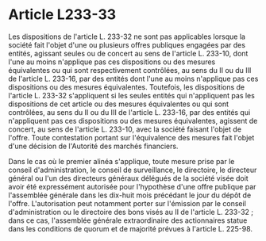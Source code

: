 # Article L233-33

Les dispositions de l'article L. 233-32 ne sont pas applicables lorsque la société fait l'objet d'une ou plusieurs offres publiques engagées par des entités, agissant seules ou de concert au sens de l'article L. 233-10, dont l'une au moins n'applique pas ces dispositions ou des mesures équivalentes ou qui sont respectivement contrôlées, au sens du II ou du III de l'article L. 233-16, par des entités dont l'une au moins n'applique pas ces dispositions ou des mesures équivalentes. Toutefois, les dispositions de l'article L. 233-32 s'appliquent si les seules entités qui n'appliquent pas les dispositions de cet article ou des mesures équivalentes ou qui sont contrôlées, au sens du II ou du III de l'article L. 233-16, par des entités qui n'appliquent pas ces dispositions ou des mesures équivalentes, agissent de concert, au sens de l'article L. 233-10, avec la société faisant l'objet de l'offre. Toute contestation portant sur l'équivalence des mesures fait l'objet d'une décision de l'Autorité des marchés financiers.

Dans le cas où le premier alinéa s'applique, toute mesure prise par le conseil d'administration, le conseil de surveillance, le directoire, le directeur général ou l'un des directeurs généraux délégués de la société visée doit avoir été expressément autorisée pour l'hypothèse d'une offre publique par l'assemblée générale dans les dix-huit mois précédant le jour du dépôt de l'offre. L'autorisation peut notamment porter sur l'émission par le conseil d'administration ou le directoire des bons visés au II de l'article L. 233-32 ; dans ce cas, l'assemblée générale extraordinaire des actionnaires statue dans les conditions de quorum et de majorité prévues à l'article L. 225-98.
